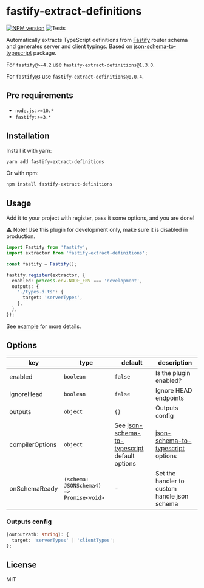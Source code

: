 # fastify-extract-definitions

[![NPM version](https://img.shields.io/npm/v/fastify-extract-definitions.svg?style=flat)](https://www.npmjs.com/package/fastify-extract-definitions)
![Tests](https://github.com/neruchev/fastify-extract-definitions/workflows/Tests/badge.svg)

Automatically extracts TypeScript definitions from [Fastify](https://www.npmjs.com/package/fastify) router schema and generates server and client typings. Based on [json-schema-to-typescript](https://www.npmjs.com/package/json-schema-to-typescript) package.

For `fastify@>=4.2` use `fastify-extract-definitions@1.3.0`.

For `fastify@3` use `fastify-extract-definitions@0.0.4`.

## Pre requirements

- `node.js`: `>=10.*`
- `fastify`: `>=3.*`

## Installation

Install it with yarn:

```sh
yarn add fastify-extract-definitions
```

Or with npm:

```sh
npm install fastify-extract-definitions
```

## Usage

Add it to your project with register, pass it some options, and you are done!

⚠️ Note! Use this plugin for development only, make sure it is disabled in production.

```ts
import Fastify from 'fastify';
import extractor from 'fastify-extract-definitions';

const fastify = Fastify();

fastify.register(extractor, {
  enabled: process.env.NODE_ENV === 'development',
  outputs: {
    './types.d.ts': {
      target: 'serverTypes',
    },
  },
});
```

See [example](./example) for more details.

## Options

| key             | type                                     | default                                                                                                          | description                                                                                          |
| --------------- | ---------------------------------------- | ---------------------------------------------------------------------------------------------------------------- | ---------------------------------------------------------------------------------------------------- |
| enabled         | `boolean`                                | `false`                                                                                                          | Is the plugin enabled?                                                                               |
| ignoreHead      | `boolean`                                | `false`                                                                                                          | Ignore HEAD endpoints                                                                                |
| outputs         | `object`                                 | `{}`                                                                                                             | Outputs config                                                                                       |
| compilerOptions | `object`                                 | See [json-schema-to-typescript](https://www.npmjs.com/package/json-schema-to-typescript#options) default options | [json-schema-to-typescript](https://www.npmjs.com/package/json-schema-to-typescript#options) options |
| onSchemaReady   | `(schema: JSONSchema4) => Promise<void>` | -                                                                                                                | Set the handler to custom handle json schema                                                         |

### Outputs config

```ts
[outputPath: string]: {
  target: 'serverTypes' | 'clientTypes';
};
```

## License

MIT
